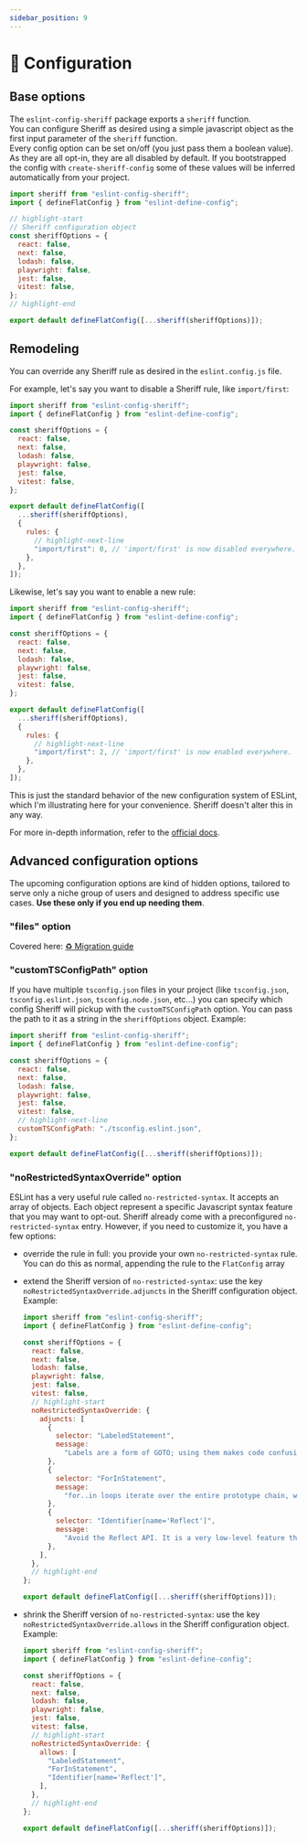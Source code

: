 ```yaml
---
sidebar_position: 9
---
```


# 🧠 Configuration

## Base options

The `eslint-config-sheriff` package exports a `sheriff` function.<br />
You can configure Sheriff as desired using a simple javascript object as the first input parameter of the `sheriff` function.<br />
Every config option can be set on/off (you just pass them a boolean value). As they are all opt-in, they are all disabled by default. If you bootstrapped the config with `create-sheriff-config` some of these values will be inferred automatically from your project.

```js title="eslint.config.js"
import sheriff from "eslint-config-sheriff";
import { defineFlatConfig } from "eslint-define-config";

// highlight-start
// Sheriff configuration object
const sheriffOptions = {
  react: false,
  next: false,
  lodash: false,
  playwright: false,
  jest: false,
  vitest: false,
};
// highlight-end

export default defineFlatConfig([...sheriff(sheriffOptions)]);
```

## Remodeling

You can override any Sheriff rule as desired in the `eslint.config.js` file.

For example, let's say you want to disable a Sheriff rule, like `import/first`:

```js title="eslint.config.js"
import sheriff from "eslint-config-sheriff";
import { defineFlatConfig } from "eslint-define-config";

const sheriffOptions = {
  react: false,
  next: false,
  lodash: false,
  playwright: false,
  jest: false,
  vitest: false,
};

export default defineFlatConfig([
  ...sheriff(sheriffOptions),
  {
    rules: {
      // highlight-next-line
      "import/first": 0, // 'import/first' is now disabled everywhere.
    },
  },
]);
```

Likewise, let's say you want to enable a new rule:

```js title="eslint.config.js"
import sheriff from "eslint-config-sheriff";
import { defineFlatConfig } from "eslint-define-config";

const sheriffOptions = {
  react: false,
  next: false,
  lodash: false,
  playwright: false,
  jest: false,
  vitest: false,
};

export default defineFlatConfig([
  ...sheriff(sheriffOptions),
  {
    rules: {
      // highlight-next-line
      "import/first": 2, // 'import/first' is now enabled everywhere.
    },
  },
]);
```

This is just the standard behavior of the new configuration system of ESLint, which I'm illustrating here for your convenience. Sheriff doesn't alter this in any way.

For more in-depth information, refer to the [official docs](https://eslint.org/docs/latest/user-guide/configuring/configuration-files-new).

## Advanced configuration options

The upcoming configuration options are kind of hidden options, tailored to serve only a niche group of users and designed to address specific use cases. **Use these only if you end up needing them**.

### "files" option

Covered here: [♻ Migration guide](./migration-guide.md)

### "customTSConfigPath" option

If you have multiple `tsconfig.json` files in your project (like `tsconfig.json`, `tsconfig.eslint.json`, `tsconfig.node.json`, etc...) you can specify which config Sheriff will pickup with the `customTSConfigPath` option.
You can pass the path to it as a string in the `sheriffOptions` object. Example:

```js title="eslint.config.js"
import sheriff from "eslint-config-sheriff";
import { defineFlatConfig } from "eslint-define-config";

const sheriffOptions = {
  react: false,
  next: false,
  lodash: false,
  playwright: false,
  jest: false,
  vitest: false,
  // highlight-next-line
  customTSConfigPath: "./tsconfig.eslint.json",
};

export default defineFlatConfig([...sheriff(sheriffOptions)]);
```

### "noRestrictedSyntaxOverride" option

ESLint has a very useful rule called `no-restricted-syntax`. It accepts an array of objects. Each object represent a specific Javascript syntax feature that you may want to opt-out.
Sheriff already come with a preconfigured `no-restricted-syntax` entry. However, if you need to customize it, you have a few options:

- override the rule in full: you provide your own `no-restricted-syntax` rule. You can do this as normal, appending the rule to the `FlatConfig` array
- extend the Sheriff version of `no-restricted-syntax`: use the key `noRestrictedSyntaxOverride.adjuncts` in the Sheriff configuration object. Example:

  ```js title="eslint.config.js"
  import sheriff from "eslint-config-sheriff";
  import { defineFlatConfig } from "eslint-define-config";

  const sheriffOptions = {
    react: false,
    next: false,
    lodash: false,
    playwright: false,
    jest: false,
    vitest: false,
    // highlight-start
    noRestrictedSyntaxOverride: {
      adjuncts: [
        {
          selector: "LabeledStatement",
          message:
            "Labels are a form of GOTO; using them makes code confusing and hard to maintain and understand.",
        },
        {
          selector: "ForInStatement",
          message:
            "for..in loops iterate over the entire prototype chain, which is virtually never what you want. Use Object.{keys,values,entries}, and iterate over the resulting array.",
        },
        {
          selector: "Identifier[name='Reflect']",
          message:
            "Avoid the Reflect API. It is a very low-level feature that has only rare and specific use-cases if building complex and hacky libraries. There is no need to use this feature for any kind of normal development.",
        },
      ],
    },
    // highlight-end
  };

  export default defineFlatConfig([...sheriff(sheriffOptions)]);
  ```

- shrink the Sheriff version of `no-restricted-syntax`: use the key `noRestrictedSyntaxOverride.allows` in the Sheriff configuration object. Example:

  ```js title="eslint.config.js"
  import sheriff from "eslint-config-sheriff";
  import { defineFlatConfig } from "eslint-define-config";

  const sheriffOptions = {
    react: false,
    next: false,
    lodash: false,
    playwright: false,
    jest: false,
    vitest: false,
    // highlight-start
    noRestrictedSyntaxOverride: {
      allows: [
        "LabeledStatement",
        "ForInStatement",
        "Identifier[name='Reflect']",
      ],
    },
    // highlight-end
  };

  export default defineFlatConfig([...sheriff(sheriffOptions)]);
  ```
